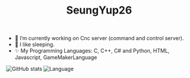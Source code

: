 <h1 align="center">SeungYup26</h1>
<!--
**SeungYup26/SeungYup26** is a ✨ _special_ ✨ repository because its `README.md` (this file) appears on your GitHub profile.
-->
<br/>

- 🔭 I’m currently working on Cnc server (command and control server).
- 🛌 I like sleeping.
- ✨ My Programming Languages: C, C++, C# and Python, HTML, Javascript, GameMakerLanguage

![GitHub stats](https://github-readme-stats.vercel.app/api?username=seungyup26&show_icons=true&theme=dracula)
![Language](https://github-readme-stats.vercel.app/api/top-langs/?username=seungyup26&layout=compact&langs_count=8&theme=dracula)

</p>

